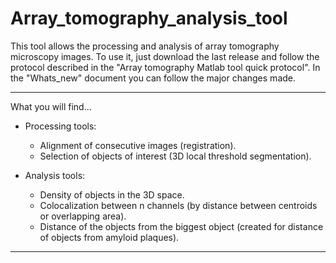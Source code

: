 # Array_tomography_analysis_tool

This tool allows the processing and analysis of array tomography microscopy images.
To use it, just download the last release and follow the protocol described in the "Array tomography Matlab tool quick protocol".
In the "Whats_new" document you can follow the major changes made.
_______________________________________________________________________________________
What you will find...

- Processing tools:
    - Alignment of consecutive images (registration).
    - Selection of objects of interest (3D local threshold segmentation).

- Analysis tools:
    - Density of objects in the 3D space.
    - Colocalization between n channels (by distance between centroids or overlapping area).
    - Distance of the objects from the biggest object (created for distance of objects from amyloid plaques).
_______________________________________________________________________________________


